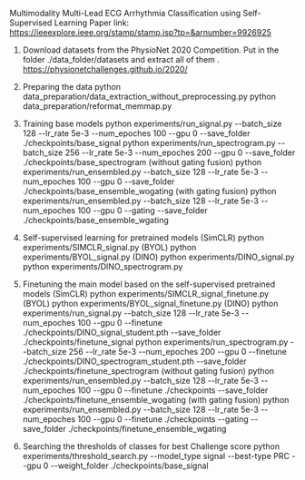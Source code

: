 Multimodality Multi-Lead ECG Arrhythmia Classification using Self-Supervised Learning
Paper link: https://ieeexplore.ieee.org/stamp/stamp.jsp?tp=&arnumber=9926925

1. Download datasets from the PhysioNet 2020 Competition. Put in the folder ./data_folder/datasets and extract all of them .
https://physionetchallenges.github.io/2020/

2. Preparing the data 
python data_preparation/data_extraction_without_preprocessing.py
python data_preparation/reformat_memmap.py

3. Training base models 
python experiments/run_signal.py --batch_size 128 --lr_rate 5e-3 --num_epoches 100 --gpu 0 --save_folder ./checkpoints/base_signal
python experiments/run_spectrogram.py --batch_size 256 --lr_rate 5e-3 --num_epoches 200 --gpu 0 --save_folder ./checkpoints/base_spectrogram
(without gating fusion)
python experiments/run_ensembled.py --batch_size 128 --lr_rate 5e-3 --num_epoches 100 --gpu 0 --save_folder ./checkpoints/base_ensemble_wogating
(with gating fusion)
python experiments/run_ensembled.py --batch_size 128 --lr_rate 5e-3 --num_epoches 100 --gpu 0 --gating --save_folder ./checkpoints/base_ensemble_wgating

4. Self-supervised learning for pretrained models
(SimCLR)
python experiments/SIMCLR_signal.py
(BYOL)
python experiments/BYOL_signal.py
(DINO)
python experiments/DINO_signal.py
python experiments/DINO_spectrogram.py

5. Finetuning the main model based on the self-supervised pretrained models
(SimCLR)
python experiments/SIMCLR_signal_finetune.py
(BYOL)
python experiments/BYOL_signal_finetune.py
(DINO)
python experiments/run_signal.py --batch_size 128 --lr_rate 5e-3 --num_epoches 100 --gpu 0 --finetune ./checkpoints/DINO_signal_student.pth --save_folder ./checkpoints/finetune_signal
python experiments/run_spectrogram.py --batch_size 256 --lr_rate 5e-3 --num_epoches 200 --gpu 0 --finetune ./checkpoints/DINO_spectrogram_student.pth --save_folder ./checkpoints/finetune_spectrogram
(without gating fusion)
python experiments/run_ensembled.py --batch_size 128 --lr_rate 5e-3 --num_epoches 100 --gpu 0 --finetune ./checkpoints --save_folder ./checkpoints/finetune_ensemble_wogating
(with gating fusion)
python experiments/run_ensembled.py --batch_size 128 --lr_rate 5e-3 --num_epoches 100 --gpu 0 --finetune ./checkpoints --gating --save_folder ./checkpoints/finetune_ensemble_wgating

6. Searching the thresholds of classes for best Challenge score
python experiments/threshold_search.py --model_type signal --best-type PRC --gpu 0 --weight_folder ./checkpoints/base_signal
